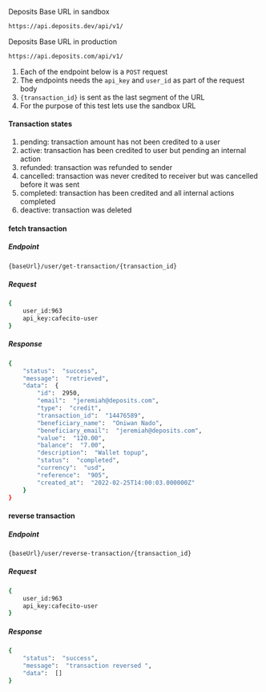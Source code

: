 
  

Deposits Base  URL in sandbox

```sh
https://api.deposits.dev/api/v1/
```

Deposits Base URL in production

```sh
https://api.deposits.com/api/v1/
```

1. Each of the endpoint below is a `POST` request
2. The endpoints needs the `api_key` and `user_id` as part of the request body
3. `{transaction_id}` is sent as the last segment of the URL
4. For the purpose of this test lets use the sandbox URL

  
#### Transaction states
1. pending: transaction amount has not been credited to a user 
2. active: transaction has been credited to user but pending an internal action
3. refunded: transaction was refunded to sender
4. cancelled: transaction was never credited to receiver but was cancelled before it was sent
5. completed: transaction has been credited and all internal actions completed
6. deactive: transaction was deleted

#### fetch transaction
##### Endpoint

```sh
{baseUrl}/user/get-transaction/{transaction_id}
```
##### Request

```sh
{
	user_id:963
	api_key:cafecito-user
}
```
##### Response

```sh
{
	"status":  "success",
	"message":  "retrieved",
	"data":  {
		"id":  2950,
		"email":  "jeremiah@deposits.com",
		"type":  "credit",
		"transaction_id":  "14476589",
		"beneficiary_name":  "Oniwan Nado",
		"beneficiary_email":  "jeremiah@deposits.com",
		"value":  "120.00",
		"balance":  "7.00",
		"description":  "Wallet topup",
		"status":  "completed",
		"currency":  "usd",
		"reference":  "905",
		"created_at":  "2022-02-25T14:00:03.000000Z"
	}
}
```
#### reverse transaction
##### Endpoint

```sh
{baseUrl}/user/reverse-transaction/{transaction_id}
```  

##### Request

```sh
{
	user_id:963
	api_key:cafecito-user
}
```
##### Response

```sh
{
	"status":  "success",
	"message":  "transaction reversed ",
	"data":  []
}
```
